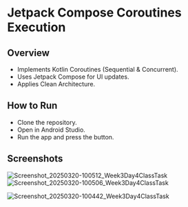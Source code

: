 # Jetpack Compose Coroutines Execution

## Overview
- Implements Kotlin Coroutines (Sequential & Concurrent).
- Uses Jetpack Compose for UI updates.
- Applies Clean Architecture.

## How to Run
- Clone the repository.
- Open in Android Studio.
- Run the app and press the button.

## Screenshots
![Screenshot_20250320-100512_Week3Day4ClassTask](https://github.com/user-attachments/assets/c399c655-4e3f-4f87-b524-d67f09ed01dd)![Screenshot_20250320-100506_Week3Day4ClassTask](https://github.com/user-attachments/assets/be676c06-b3a2-4958-a698-98d211722879)

![Screenshot_20250320-100442_Week3Day4ClassTask](https://github.com/user-attachments/assets/36935757-e73e-449d-ac81-a9d789424a77)
